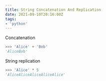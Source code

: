 ```yaml
---
title: String Concatenation And Replication
date: 2021-09-10T20:16:00Z
tags:
- 'python'
---
```


Concatenation

```python
>>> 'Alice' + 'Bob'
'AliceBob'
```

String replication

```python
>>> 'Alice' * 5
'AliceAliceAliceAliceAlice'
```
